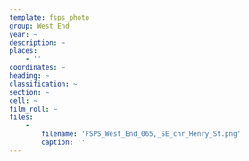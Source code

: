 ```yaml
---
template: fsps_photo
group: West_End
year: ~
description: ~
places:
    - ''
coordinates: ~
heading: ~
classification: ~
section: ~
cell: ~
film_roll: ~
files:
    -
        filename: 'FSPS_West_End_065,_SE_cnr_Henry_St.png'
        caption: ''
---
```

